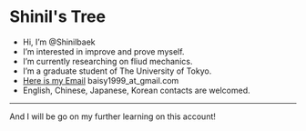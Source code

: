 # Shinil's Tree
- Hi, I’m @Shinilbaek
- I’m interested in improve and prove myself.
- I’m currently researching on fliud mechanics.
- I’m a graduate student of The University of Tokyo.
- [Here is my Email](mailto:baisy1999@gmail.com) baisy1999_at_gmail.com
- English, Chinese, Japanese, Korean contacts are welcomed.
---

And I will be go on my further learning on this account!
